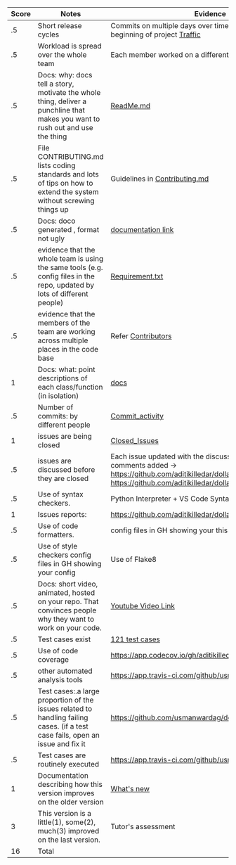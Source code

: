 |Score | Notes | Evidence |
|-----|------|------|
|.5	| Short release cycles|  Commits on multiple days over time from start to the beginning of project [Traffic](https://github.com/aditikilledar/dollar_bot_SE23/graphs/traffic)|
|.5	| Workload is spread over the whole team | Each member worked on a different [feature](https://github.com/usmanwardag/dollar_bot/issues) |
|.5	| Docs: why: docs tell a story, motivate the whole thing, deliver a punchline that makes you want to rush out and use the thing	| [ReadMe.md](https://github.com/usmanwardag/dollar_bot/blob/main/README.md)|
|.5	| File CONTRIBUTING.md lists coding standards and lots of tips on how to extend the system without screwing things up| Guidelines in [Contributing.md](https://github.com/aditikilledar/dollar_bot_SE23/blob/main/CONTRIBUTING.md) |	
|.5	| Docs: doco generated , format not ugly|	[documentation link](https://github.com/aditikilledar/dollar_bot_SE23/tree/main/README.md)|
|.5	| evidence that the whole team is using the same tools (e.g. config files in the repo, updated by lots of different people)	|[Requirement.txt](https://github.com/aditikilledar/dollar_bot_SE23/blob/main/requirements.txt) |
|.5	| evidence that the members of the team are working across multiple places in the code base|	Refer [Contributors](https://github.com/aditikilledar/dollar_bot_SE23/graphs/contributors)|
|1	| Docs: what: point descriptions of each class/function (in isolation)|	[docs](https://github.com/aditikilledar/dollar_bot_SE23/tree/main/docs)|
|.5	| Number of commits: by different people| [Commit_activity](https://github.com/aditikilledar/dollar_bot_SE23/graphs/commit-activity)	|
|1	| issues are being closed| [Closed_Issues](https://github.com/aditikilledar/dollar_bot_SE23/issues?q=is%3Aissue+is%3Aclosed) |
|.5	| issues are discussed before they are closed|	Each issue updated with the discussion before closing and comments added -> https://github.com/aditikilledar/dollar_bot_SE23/issues and https://github.com/aditikilledar/dollar_bot_SE23/discussions|
|.5	| Use of syntax checkers.| Python Interpreter + VS Code Syntax highlighting |
|1	| Issues reports: |https://github.com/aditikilledar/dollar_bot_SE23/issues |
|.5	| Use of code formatters.| config files in GH showing your this formatter's config| Use of Flake8, updated in travis.yml -> https://github.com/aditikilledar/dollar_bot_SE23/blob/main/.travis.yml |
|.5	| Use of style checkers	config files in GH showing your config| Use of Flake8 |
|.5	| Docs: short video, animated, hosted on your repo. That convinces people why they want to work on your code.|[Youtube Video Link](https://www.youtube.com/watch?v=aCjcT1CHAzU)|
|.5	| Test cases exist | [121 test cases](https://github.com/aditikilledar/dollar_bot_SE23/tree/main/test)|
|.5	| Use of code coverage	|https://app.codecov.io/gh/aditikilledar/dollar_bot_SE23 |
|.5	| other automated analysis tools |https://app.travis-ci.com/github/usmanwardag/dollar_bot  |
|.5	| Test cases:.a large proportion of the issues related to handling failing cases. (if a test case fails, open an issue and fix it| https://github.com/usmanwardag/dollar_bot/tree/main/test| 
|.5	| Test cases are routinely executed	| https://app.travis-ci.com/github/usmanwardag/dollar_bot|
|1	| Documentation describing how this version improves on the older version|[What's new](https://github.com/aditikilledar/dollar_bot_SE23/blob/main/docs/Whats_new.pdf) 	|
|3	| This version is a little(1), some(2), much(3) improved on the last version. | Tutor's assessment |
|16	| Total	| |
